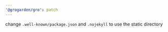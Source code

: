 ```yaml
---
'@grogarden/gro': patch
---
```


change `.well-known/package.json` and `.nojekyll` to use the static directory

